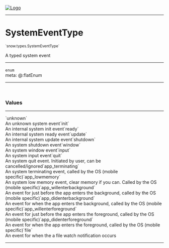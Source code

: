 
[![Logo](../../../images/logo.png)](../../../api/index.html)

---



<h1>SystemEventType</h1>
<small>`snow.types.SystemEventType`</small>

A typed system event

---

`enum`
<span class="meta">
<br/>meta: @:flatEnum
</span>


---

&nbsp;
&nbsp;

<h3>Values</h3> <hr/><span class="member signature apipage">`unknown`<br/> </span>
        <span class="small_desc_flat">An unknown system event</span><span class="member signature apipage">`init`<br/> </span>
        <span class="small_desc_flat">An internal system init event</span><span class="member signature apipage">`ready`<br/> </span>
        <span class="small_desc_flat">An internal system ready event</span><span class="member signature apipage">`update`<br/> </span>
        <span class="small_desc_flat">An internal system update event</span><span class="member signature apipage">`shutdown`<br/> </span>
        <span class="small_desc_flat">An system shutdown event</span><span class="member signature apipage">`window`<br/> </span>
        <span class="small_desc_flat">An system window event</span><span class="member signature apipage">`input`<br/> </span>
        <span class="small_desc_flat">An system input event</span><span class="member signature apipage">`quit`<br/> </span>
        <span class="small_desc_flat">An system quit event. Initiated by user, can be cancelled/ignored</span><span class="member signature apipage">`app_terminating`<br/> </span>
        <span class="small_desc_flat">An system terminating event, called by the OS (mobile specific)</span><span class="member signature apipage">`app_lowmemory`<br/> </span>
        <span class="small_desc_flat">An system low memory event, clear memory if you can. Called by the OS (mobile specific)</span><span class="member signature apipage">`app_willenterbackground`<br/> </span>
        <span class="small_desc_flat">An event for just before the app enters the background, called by the OS (mobile specific)</span><span class="member signature apipage">`app_didenterbackground`<br/> </span>
        <span class="small_desc_flat">An event for when the app enters the background, called by the OS (mobile specific)</span><span class="member signature apipage">`app_willenterforeground`<br/> </span>
        <span class="small_desc_flat">An event for just before the app enters the foreground, called by the OS (mobile specific)</span><span class="member signature apipage">`app_didenterforeground`<br/> </span>
        <span class="small_desc_flat">An event for when the app enters the foreground, called by the OS (mobile specific)</span><span class="member signature apipage">`file`<br/> </span>
        <span class="small_desc_flat">An event for when the a file watch notification occurs</span>







---

&nbsp;
&nbsp;
&nbsp;
&nbsp;
